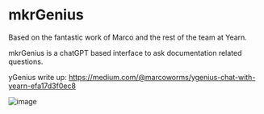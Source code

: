 # mkrGenius

Based on the fantastic work of Marco and the rest of the team at Yearn.

mkrGenius is a chatGPT based interface to ask documentation related questions.

yGenius write up: https://medium.com/@marcoworms/ygenius-chat-with-yearn-efa17d3f0ec8  

![image](x)
